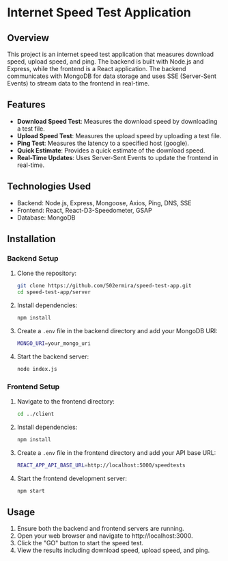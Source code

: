 # Internet Speed Test Application

## Overview

This project is an internet speed test application that measures download speed, upload speed, and ping. The backend is built with Node.js and Express, while the frontend is a React application. The backend communicates with MongoDB for data storage and uses SSE (Server-Sent Events) to stream data to the frontend in real-time.

## Features

- **Download Speed Test**: Measures the download speed by downloading a test file.
- **Upload Speed Test**: Measures the upload speed by uploading a test file.
- **Ping Test**: Measures the latency to a specified host (google).
- **Quick Estimate**: Provides a quick estimate of the download speed.
- **Real-Time Updates**: Uses Server-Sent Events to update the frontend in real-time.

## Technologies Used

- Backend: Node.js, Express, Mongoose, Axios, Ping, DNS, SSE
- Frontend: React, React-D3-Speedometer, GSAP
- Database: MongoDB

## Installation

### Backend Setup

1. Clone the repository:
   ```bash
   git clone https://github.com/502ermira/speed-test-app.git
   cd speed-test-app/server
   ```
2. Install dependencies:
   ```bash
   npm install
   ```
3. Create a `.env` file in the backend directory and add your MongoDB URI:
   ```bash
   MONGO_URI=your_mongo_uri
   ```
4. Start the backend server:
   ```bash
   node index.js
   ```

### Frontend Setup

1. Navigate to the frontend directory:
   ```bash
   cd ../client
   ```
2. Install dependencies:
   ```bash
   npm install
   ```
3. Create a `.env` file in the frontend directory and add your API base URL:
   ```bash
   REACT_APP_API_BASE_URL=http://localhost:5000/speedtests
   ```
4. Start the frontend development server:
   ```bash
   npm start
   ```

## Usage

1. Ensure both the backend and frontend servers are running.
2. Open your web browser and navigate to http://localhost:3000.
3. Click the "GO" button to start the speed test.
4. View the results including download speed, upload speed, and ping.




